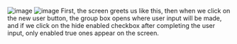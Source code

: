 ![image](https://github.com/BatuhanSoylu/PersonelRegisterWinForm/assets/136644561/7ed2fa8b-1dd6-4471-88c0-ce8c4553137f)
![image](https://github.com/BatuhanSoylu/PersonelRegisterWinForm/assets/136644561/5b627eac-58bd-4aa3-8cef-2d46b849a9bd)
First, the screen greets us like this, then when we click on the new user button, the group box opens where user input will be made,
and if we click on the hide enabled checkbox after completing the user input, only enabled true ones appear on the screen.
